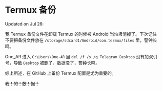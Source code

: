 # Termux 备份

Updated on Jul 26:

我 Termux 备份文件在卸载 Termux 的时候被 Android 当垃圾清掉了。下次记住不要把备份文件放在 `/storage/sdcard1/Android/com.termux/files` 里，警钟长鸣。

One\_AR 进入 `C:\Users\One-AR` 里 `del /f /s /q Telegram Desktop` 没有加双引号，导致 `Desktop` 被删了，数据没了，警钟长鸣。

综上所述，在 GitHub 上备份 Termux 配置是尤为重要的。

~~我！的！数！据！~~
